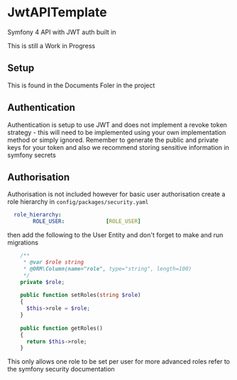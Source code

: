 # JwtAPITemplate
Symfony 4 API with JWT auth built in

This is still a Work in Progress

## Setup
This is found in the Documents Foler in the project

## Authentication 
Authentication is setup to use JWT and does not implement a revoke token strategy - this will need to be implemented using your own implementation method or simply ignored.
Remember to generate the public and private keys for your token and also we recommend storing sensitive information in symfony secrets

## Authorisation 
Authorisation is not included however for basic user authorisation create a role hierarchy in `config/packages/security.yaml`
```yaml
  role_hierarchy:
        ROLE_USER:             [ROLE_USER]
```
then add the following to the User Entity and don't forget to make and run migrations

```php
    /**
     * @var $role string
     * @ORM\Column(name="role", type="string", length=100)
     */
    private $role;
    
    public function setRoles(string $role)
    {
      $this->role = $role;
    }
    
    public function getRoles()
    {
      return $this->role;
    }
```
This only allows one role to be set per user for more advanced roles refer to the symfony security documentation
